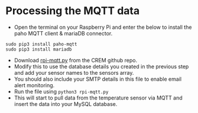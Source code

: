 # Processing the MQTT data

- Open the terminal on your Raspberry Pi and enter the below to install the paho MQTT client & mariaDB connector.
```
sudo pip3 install paho-mqtt
sudo pip3 install mariadb
```
- Download [rpi-mqtt.py](https://github.com/jordharr/CREM/blob/main/RPi/rpi-mqtt.py) from the CREM github repo.
- Modify this to use the database details you created in the previous step and add your sensor names to the sensors array.
- You should also include your SMTP details in this file to enable email alert monitoring.
- Run the file using ``` python3 rpi-mqtt.py ```
- This will start to pull data from the temperature sensor via MQTT and insert the data into your MySQL database.